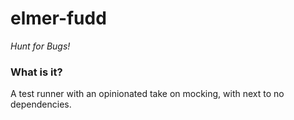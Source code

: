 # elmer-fudd

_Hunt for Bugs!_

### What is it?

A test runner with an opinionated take on mocking, with next to no dependencies.
